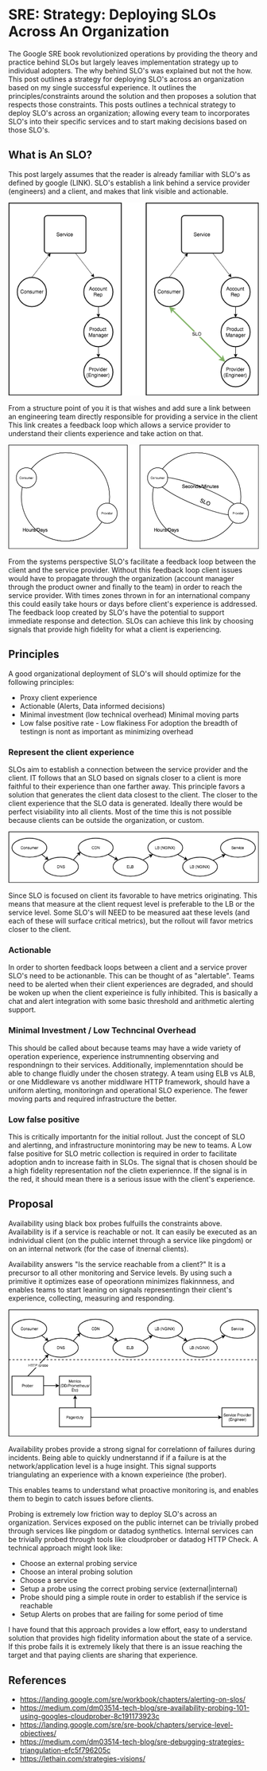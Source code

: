 # SRE: Strategy: Deploying SLOs Across An Organization

The Google SRE book revolutionized operations by providing the theory and practice behind SLOs but largely leaves implementation strategy up to individual adopters. The why behind SLO's was explained but not the how. This post outlines a strategy for deploying SLO's across an organization based on my single successful experience.  It outlines the principles/constraints around the solution and then proposes a solution that respects those constraints.  This posts outlines a technical strategy to deploy SLO's across an organization; allowing every team to incorporates SLO's into their specific services and to start making decisions based on those SLO's.

## What is An SLO?
This post largely assumes that the reader is already familiar with SLO's as defined by google (LINK).  SLO's establish a link behind a service provider (engineers) and a client, and makes that link visible and actionable.

<p align="center">
  <img src="static/service_provider_vs_consumer.png">
</p>

From a structure point of you it is that wishes and add sure a link between an engineering team directly responsible for providing a service in the client This link creates a feedback loop which allows a service provider to understand their clients experience and take action on that.

<p align="center">
  <img src="static/system_consumer_provider.png">
</p>

From the systems perspective SLO's facilitate a feedback loop between the client and the service provider. Without this feedback loop client issues would have to propagate through the organization (account manager through the product owner and finally to the team) in order to reach the service provider. With times zones thrown in for an international company this could easily take hours or days before client's experience is addressed.  The feedback loop created by SLO's have the potential to support immediate response and detection. SLOs can achieve this link by choosing signals that provide high fidelity for what a client is experiencing.

## Principles

A good organizational deployment of SLO's will should optimize for the following principles:

- Proxy client experience
- Actionable (Alerts, Data informed decisions)
- Minimal investment (low technical overhead) Minimal moving parts
- Low false positive rate - Low flakiness For adoption the breadth of testingn is nont as important as minimizing overhead

### Represent the client experience

SLOs aim to establish a connection between the service provider and the client.  IT follows that an SLO based on signals closer to a client is more faithful to their experience than one farther away.  This principle favors a solution that generates the client data closest to the client. The closer to the client experience that the SLO data is generated.  Ideally there would be perfect visiability into all clients. Most of the time this is not possible because clients can be outside the organization, or custom.  

<p align="center">
  <img src="static/transaction_components.png">
</p>

Since SLO is focused on client its favorable to have metrics originating.  This means that measure at the client request level is preferable to the LB or the service level.  Some SLO's will NEED to be measured aat these levels (and each of these will surface critical metrics), but the rollout will favor metrics closer to the client.

### Actionable

In order to shorten feedback loops between a client and a service prover SLO's need to be actionanble. This can be thought of as "alertable".  Teams need to be alerted when their client experiences are degraded, and should be woken up when the client experieince is fully inhibited.  This is basically a chat and alert integration with some basic threshold and arithmetic alerting support.

### Minimal Investment / Low Techncinal Overhead

This should be called about because teams may have a wide variety of operation experience, experience instrumnenting observing and respondningn to their services.  Additionally, implemenntation should be able to change fluidly under the chosen strategy.  A team using ELB vs ALB, or one Middleware vs another middlware HTTP framework, should have a uniform alerting, monitoringn and operational SLO experience.  The fewer moving parts and required infrastructure the better.

### Low false positive

This is critically importantn for the initial rollout.  Just the concept of SLO and alertinng, and infrastructure monintoring may be new to teams.  A Low false positive for SLO metric collection is required in order to facilitate adoption andn to increase faith in SLOs.  The signal that is chosen should be a high fidelity representation nof the clietn experiennce.  If the signal is in the red, it should mean there is a serious issue with the client's experience.

## Proposal

Availability using black box probes fulfuills the constraints above.  Availability is if a service is reachable or not.  It can easily be executed as an indnividual client (on the public internet through a service like pingdom) or on an internal network (for the case of itnernal clients).

Availability answers "Is the service reachable from a client?" It is a precursor to all other monitoring and Service levels.  By using such a primitive it optimizes ease of opeorationn minimizes flakinnness, and enables teams to start leaning on signals representingn their client's experience, collecting, measuring and responding.

<p align="center">
  <img src="static/probing.png">
</p>

Availability probes provide a strong signal for correlationn of failures during incidents. Being able to quickly undnerstannd if if a failure is at the network/application level is a huge insight.  This signal supports triangulating an experience with a known experieince (the prober).

This enables teams to understand what proactive monitoring is, and enables them to begin to catch issues before clients. 

Probing is extremely low friction way to deploy SLO's across an organization.  Services exposed on the public internet can be trivially probed through services like pingdom or datadog synthetics.  Internal services can be trivially probed through tools like cloudprober or datadog HTTP Check.  A technical approach might look like:

- Choose an external probing service 
- Choose an interal probing solution
- Choose a service
- Setup a probe using the correct probing service (external|internal)
- Probe should ping a simple route in order to establish if the service is reachable
- Setup Alerts on probes that are failing for some period of time

I have found that this approach provides a low effort, easy to understand solution that provides high fidelity information about the state of a service.  If this probe fails it is extremely likely that there is an issue reaching the target and that paying clients are sharing that experience.


## References
- https://landing.google.com/sre/workbook/chapters/alerting-on-slos/
- https://medium.com/dm03514-tech-blog/sre-availability-probing-101-using-googles-cloudprober-8c191173923c
- https://landing.google.com/sre/sre-book/chapters/service-level-objectives/
- https://medium.com/dm03514-tech-blog/sre-debugging-strategies-triangulation-efc5f796205c
- https://lethain.com/strategies-visions/

